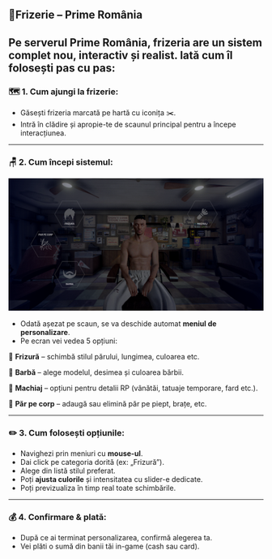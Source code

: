 ## 💈Frizerie – Prime România 
Pe serverul Prime România, frizeria are un sistem complet nou, interactiv și realist. Iată cum îl folosești pas cu pas:
---

### 🗺️ 1. Cum ajungi la frizerie:

* Găsești frizeria marcată pe hartă cu iconița ✂️.
* Intră în clădire și apropie-te de scaunul principal pentru a începe interacțiunea.

---

### 🪑 2. Cum începi sistemul:

![FRIZURA](/public/img/freza.png)

* Odată așezat pe scaun, se va deschide automat **meniul de personalizare**.
* Pe ecran vei vedea 5 opțiuni:

🔹 **Frizură** – schimbă stilul părului, lungimea, culoarea etc.

🔹 **Barbă** – alege modelul, desimea și culoarea bărbii.

🔹 **Machiaj** – opțiuni pentru detalii RP (vânătăi, tatuaje temporare, fard etc.).

🔹 **Păr pe corp** – adaugă sau elimină păr pe piept, brațe, etc.

---

### ✏️ 3. Cum folosești opțiunile:

* Navighezi prin meniuri cu **mouse-ul**.
* Dai click pe categoria dorită (ex: „Frizură”).
* Alege din listă stilul preferat.
* Poți **ajusta culorile** și intensitatea cu slider-e dedicate.
* Poți previzualiza în timp real toate schimbările.

---

### 💰 4. Confirmare & plată:

* După ce ai terminat personalizarea, confirmă alegerea ta.
* Vei plăti o sumă din banii tăi in-game (cash sau card).